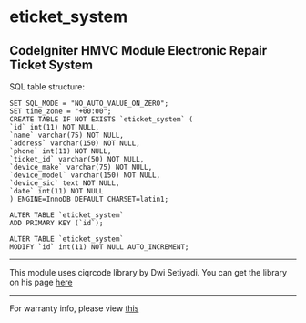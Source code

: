 # eticket_system

CodeIgniter HMVC Module Electronic Repair Ticket System
----------------------------------------------

SQL table structure:
           
	SET SQL_MODE = "NO_AUTO_VALUE_ON_ZERO";
	SET time_zone = "+00:00";
	CREATE TABLE IF NOT EXISTS `eticket_system` (
	`id` int(11) NOT NULL,
	`name` varchar(75) NOT NULL,
	`address` varchar(150) NOT NULL,
	`phone` int(11) NOT NULL,
	`ticket_id` varchar(50) NOT NULL,
	`device_make` varchar(75) NOT NULL,
	`device_model` varchar(150) NOT NULL,
	`device_sic` text NOT NULL,
	`date` int(11) NOT NULL
	) ENGINE=InnoDB DEFAULT CHARSET=latin1;

	ALTER TABLE `eticket_system`
	ADD PRIMARY KEY (`id`);

	ALTER TABLE `eticket_system`
    MODIFY `id` int(11) NOT NULL AUTO_INCREMENT;

---------------------------------------------------------------------------------------------
This module uses ciqrcode library by Dwi Setiyadi. You can get the library on his page [here](https://github.com/dwisetiyadi/CodeIgniter-PHP-QR-Code)

-------------------------------------
For warranty info, please view [this](https://gist.github.com/badmofo/2d6e66630e4a6748edb7)
